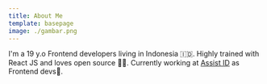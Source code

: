 ```yaml
---
title: About Me
template: basepage
image: ./gambar.png
---
```


I'm a 19 y.o Frontend developers living in Indonesia 🇮🇩.
Highly trained with React JS and loves open source ✌🏻.
Currently working at [Assist ID](https://assist.id) as Frontend devs🚀.
